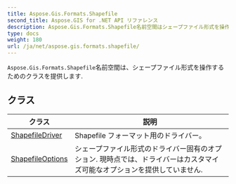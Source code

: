 ```yaml
---
title: Aspose.Gis.Formats.Shapefile
second_title: Aspose.GIS for .NET API リファレンス
description: Aspose.Gis.Formats.Shapefile名前空間はシェープファイル形式を操作するためのクラスを提供します.
type: docs
weight: 180
url: /ja/net/aspose.gis.formats.shapefile/
---
```

`Aspose.Gis.Formats.Shapefile`名前空間は、シェープファイル形式を操作するためのクラスを提供します.

## クラス

| クラス | 説明 |
| --- | --- |
| [ShapefileDriver](./shapefiledriver/) | Shapefile フォーマット用のドライバー。 |
| [ShapefileOptions](./shapefileoptions/) | シェープファイル形式のドライバー固有のオプション. 現時点では、ドライバーはカスタマイズ可能なオプションを提供していません. |


